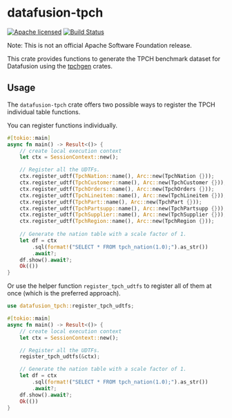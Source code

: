 # datafusion-tpch

[![Apache licensed][license-badge]][license-url]
[![Build Status][actions-badge]][actions-url]

[license-badge]: https://img.shields.io/badge/license-Apache%20v2-blue.svg
[license-url]: https://github.com/clflushopt/datafusion-tpch/blob/main/LICENSE
[actions-badge]: https://github.com/clflushopt/datafusion-tpch/actions/workflows/rust.yml/badge.svg
[actions-url]: https://github.com/clflushopt/datafusion-tpch/actions?query=branch%3Amain

Note: This is not an official Apache Software Foundation release.

This crate provides functions to generate the TPCH benchmark dataset for Datafusion
using the [tpchgen](https://github.com/clflushopt/tpchgen-rs) crates.

## Usage

The `datafusion-tpch` crate offers two possible ways to register the TPCH individual
table functions.

You can register functions individually.

```rust
#[tokio::main]
async fn main() -> Result<()> {
    // create local execution context
    let ctx = SessionContext::new();

    // Register all the UDTFs.
    ctx.register_udtf(TpchNation::name(), Arc::new(TpchNation {}));
    ctx.register_udtf(TpchCustomer::name(), Arc::new(TpchCustomer {}));
    ctx.register_udtf(TpchOrders::name(), Arc::new(TpchOrders {}));
    ctx.register_udtf(TpchLineitem::name(), Arc::new(TpchLineitem {}));
    ctx.register_udtf(TpchPart::name(), Arc::new(TpchPart {}));
    ctx.register_udtf(TpchPartsupp::name(), Arc::new(TpchPartsupp {}));
    ctx.register_udtf(TpchSupplier::name(), Arc::new(TpchSupplier {}));
    ctx.register_udtf(TpchRegion::name(), Arc::new(TpchRegion {}));
 
    // Generate the nation table with a scale factor of 1.
    let df = ctx
        .sql(format!("SELECT * FROM tpch_nation(1.0);").as_str())
        .await?;
    df.show().await?;
    Ok(())
}
```

Or use the helper function `register_tpch_udtfs` to register all of them
at once (which is the preferred approach).

```rust
use datafusion_tpch::register_tpch_udtfs;

#[tokio::main]
async fn main() -> Result<()> {
    // create local execution context
    let ctx = SessionContext::new();

    // Register all the UDTFs.
    register_tpch_udtfs(&ctx);

    // Generate the nation table with a scale factor of 1.
    let df = ctx
        .sql(format!("SELECT * FROM tpch_nation(1.0);").as_str())
        .await?;
    df.show().await?;
    Ok(())
}
```